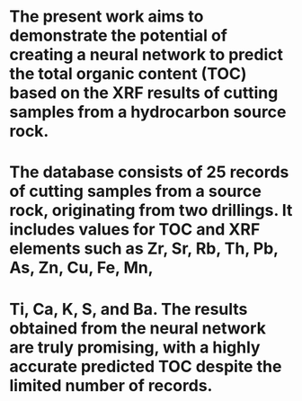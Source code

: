 # The present work aims to demonstrate the potential of creating a neural network to predict the total organic content (TOC) based on the XRF results of cutting samples from a hydrocarbon source rock.
# The database consists of 25 records of cutting samples from a source rock, originating from two drillings. It includes values for TOC and XRF elements such as Zr, Sr, Rb, Th, Pb, As, Zn, Cu, Fe, Mn, 
# Ti, Ca, K, S, and Ba. The results obtained from the neural network are truly promising, with a highly accurate predicted TOC despite the limited number of records.
